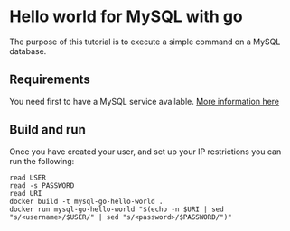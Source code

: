 # Hello world for MySQL with go

The purpose of this tutorial is to execute a simple command on a MySQL database.

## Requirements

You need first to have a MySQL service available. [More information here](https://www.ovhcloud.com/en/public-cloud/mysql/)

## Build and run

Once you have created your user, and set up your IP restrictions you can run the following:

```console
read USER
read -s PASSWORD
read URI
docker build -t mysql-go-hello-world .
docker run mysql-go-hello-world "$(echo -n $URI | sed "s/<username>/$USER/" | sed "s/<password>/$PASSWORD/")"
```
